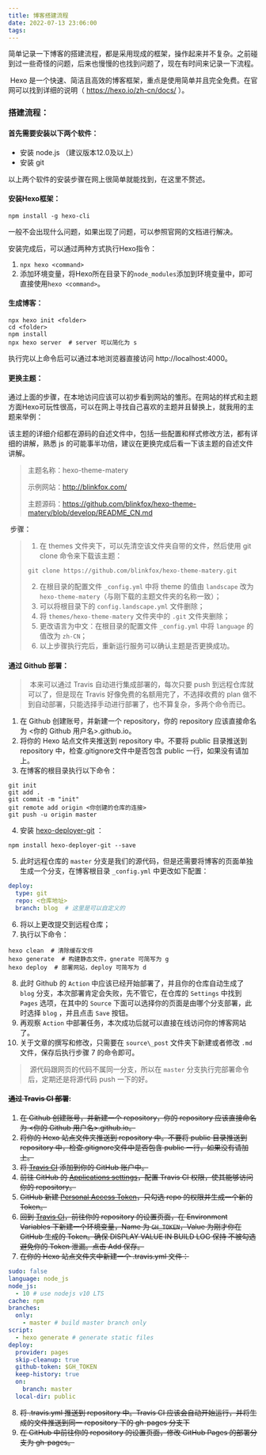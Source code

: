 ```yaml
---
title: 博客搭建流程
date: 2022-07-13 23:06:00
tags:
---
```


​	简单记录一下博客的搭建流程，都是采用现成的框架，操作起来并不复杂。之前碰到过一些奇怪的问题，后来也慢慢的也找到问题了，现在有时间来记录一下流程。

​	Hexo 是一个快速、简洁且高效的博客框架，重点是使用简单并且完全免费。在官网可以找到详细的说明（ https://hexo.io/zh-cn/docs/ ）。



### 搭建流程：

#### 首先需要安装以下两个软件：

- 安装 node.js （建议版本12.0及以上）
- 安装 git

以上两个软件的安装步骤在网上很简单就能找到，在这里不赘述。



#### 安装Hexo框架：

```shell
npm install -g hexo-cli
```

一般不会出现什么问题，如果出现了问题，可以参照官网的文档进行解决。

安装完成后，可以通过两种方式执行Hexo指令：

1. `npx hexo <command>`
2. 添加环境变量，将Hexo所在目录下的`node_modules`添加到环境变量中，即可直接使用`hexo <command>`。



#### 生成博客：

```shell
npx hexo init <folder>
cd <folder>
npm install
npx hexo server  # server 可以简化为 s
```

执行完以上命令后可以通过本地浏览器直接访问 http://localhost:4000。



#### 更换主题：

​	通过上面的步骤，在本地访问应该可以初步看到网站的雏形。在网站的样式和主题方面Hexo可玩性很高，可以在网上寻找自己喜欢的主题并且替换上，就我用的主题来举例：

​	该主题的详细介绍都在源码的自述文件中，包括一些配置和样式修改方法，都有详细的讲解，熟悉 js 的可能事半功倍，建议在更换完成后看一下该主题的自述文件讲解。

> 主题名称：hexo-theme-matery
>
> 示例网站：http://blinkfox.com/
>
> 主题源码：https://github.com/blinkfox/hexo-theme-matery/blob/develop/README_CN.md

​	步骤：

> 1. 在 themes 文件夹下，可以先清空该文件夹自带的文件，然后使用 git clone 命令来下载该主题：
>
> ```shell
> git clone https://github.com/blinkfox/hexo-theme-matery.git
> ```
>
> 2. 在根目录的配置文件 `_config.yml` 中将 theme 的值由  `landscape` 改为 `hexo-theme-matery`（与刚下载的主题文件夹的名称一致）；
> 3.  可以将根目录下的 `config.landscape.yml` 文件删除；
> 4. 将 `themes/hexo-theme-matery` 文件夹中的 `.git` 文件夹删除；
> 5. 更改语言为中文：在根目录的配置文件 `_config.yml` 中将 `language` 的值改为 `zh-CN`；
> 6. 以上步骤执行完后，重新运行服务可以确认主题是否更换成功。



#### 通过 Github 部署：

> ​	本来可以通过 Travis 自动进行集成部署的，每次只要 push 到远程仓库就可以了，但是现在 Travis 好像免费的名额用完了，不选择收费的 plan 做不到自动部署，只能选择手动进行部署了，也不算复杂，多两个命令而已。

1. 在 Github 创建账号，并新建一个 repository，你的 repository 应该直接命名为 <你的 Github 用户名>.github.io。
2. 将你的 Hexo 站点文件夹推送到 repository 中。不要将 public 目录推送到repository 中，检查.gitignore文件中是否包含 public 一行，如果没有请加上。
3. 在博客的根目录执行以下命令：

```shell
git init
git add .
git commit -m "init"
git remote add origin <你创建的仓库的连接>
git push -u origin master
```

4. 安装 [hexo-deployer-git](https://github.com/hexojs/hexo-deployer-git) ：

```shell
npm install hexo-deployer-git --save
```

5. 此时远程仓库的 `master` 分支是我们的源代码，但是还需要将博客的页面单独生成一个分支，在博客根目录  `_config.yml` 中更改如下配置：

```yaml
deploy:
  type: git
  repo: <仓库地址>
  branch: blog  # 这里是可以自定义的
```

6. 将以上更改提交到远程仓库；
7. 执行以下命令：

```shell
hexo clean  # 清除缓存文件
hexo generate  # 构建静态文件，gnerate 可简写为 g
hexo deploy  # 部署网站，deploy 可简写为 d
```

8. 此时 Github 的 `Action` 中应该已经开始部署了，并且你的仓库自动生成了 `blog` 分支，本次部署肯定会失败，先不管它，在仓库的 `Settings` 中找到 `Pages` 选项，在其中的 `Source` 下面可以选择你的页面是由哪个分支部署，此时选择 `blog` ，并且点击 `Save` 按钮。
9. 再观察 `Action` 中部署任务，本次成功后就可以直接在线访问你的博客网站了。
10. 关于文章的撰写和修改，只需要在 `source\_post` 文件夹下新建或者修改 `.md` 文件，保存后执行步骤 7 的命令即可。

> ​	源代码跟网页的代码不属同一分支，所以在 `master` 分支执行完部署命令后，定期还是将源代码 push 一下的好。



#### ~~通过 Travis CI 部署~~:

1. ~~在 Github 创建账号，并新建一个 repository，你的 repository 应该直接命名为 <你的 Github 用户名>.github.io。~~
2. ~~将你的 Hexo 站点文件夹推送到 repository 中。不要将 public 目录推送到repository 中，检查.gitignore文件中是否包含 public 一行，如果没有请加上。~~
3. ~~将 [Travis CI](https://github.com/marketplace/travis-ci) 添加到你的 GitHub 账户中。~~
4. ~~前往 GitHub 的 [Applications settings](https://github.com/settings/installations)，配置 Travis CI 权限，使其能够访问你的 repository。~~
5. ~~GitHub 新建 [Personal Access Token](https://github.com/settings/tokens)，只勾选 repo 的权限并生成一个新的 Token。~~
6. ~~回到 [Travis CI](https://github.com/marketplace/travis-ci)，前往你的 repository 的设置页面，在 Environment Variables 下新建一个环境变量，Name 为 `GH_TOKEN`，Value 为刚才你在 GitHub 生成的 Token。确保 DISPLAY VALUE IN BUILD LOG 保持 不被勾选 避免你的 Token 泄漏。点击 Add 保存。~~
7. ~~在你的 Hexo 站点文件夹中新建一个 .travis.yml 文件：~~

```yaml
sudo: false
language: node_js
node_js:
  - 10 # use nodejs v10 LTS
cache: npm
branches:
  only:
    - master # build master branch only
script:
  - hexo generate # generate static files
deploy:
  provider: pages
  skip-cleanup: true
  github-token: $GH_TOKEN
  keep-history: true
  on:
    branch: master
  local-dir: public
```

8. ~~将 .travis.yml 推送到 repository 中。Travis CI 应该会自动开始运行，并将生成的文件推送到同一 repository 下的 gh-pages 分支下~~
9. ~~在 GitHub 中前往你的 repository 的设置页面，修改 GitHub Pages 的部署分支为 gh-pages。~~